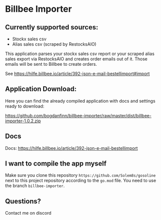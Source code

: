 # Billbee Importer

## Currently supported sources:
* Stockx sales csv
* Alias sales csv (scraped by RestocksAIO)

This application parses your stockx sales csv report or your scraped alias sales export via RestocksAIO and creates order emails out of it. 
Those emails will be sent to Billbee to create orders. 

See https://hilfe.billbee.io/article/392-json-e-mail-bestellimport#import

## Application Download:
Here you can find the already compiled application with docs and settings ready to download:

https://github.com/bogdanfinn/billbee-importer/raw/master/dist/billbee-importer-1.0.2.zip
## Docs
Docs: https://hilfe.billbee.io/article/392-json-e-mail-bestellimport

## I want to compile the app myself
Make sure you clone this repository `https://github.com/Solem8s/gosoline` next to this project repository according to the `go.mod` file. You need to use the branch `billbee-importer`.

## Questions?
Contact me on discord
